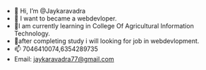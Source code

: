 - 👋 Hi, I’m @Jaykaravadra 
- 👀 I want to became a webdevloper.  
- 🌱I am currently learning in College Of Agricultural Information Technology.
- 💞️after completing study i  will looking for job in webdevlopment. 
- 📫 7046410074,6354289735 
- Email: jaykaravadra77@gmail.com

<!---
Here I Upload My Practice Projects.

--->







